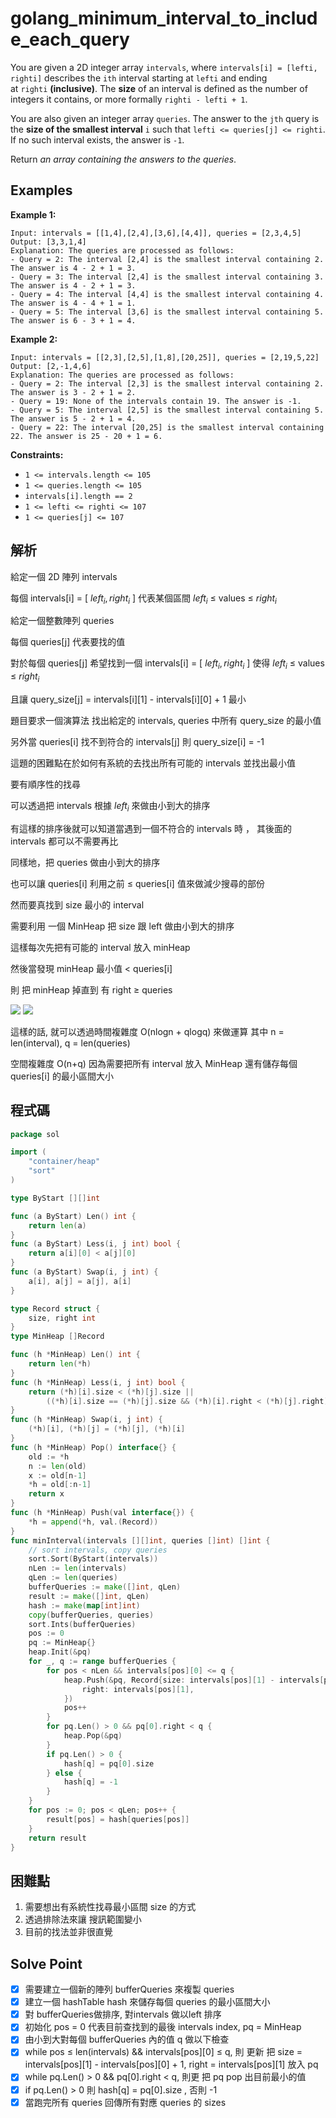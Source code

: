 # golang_minimum_interval_to_include_each_query

You are given a 2D integer array `intervals`, where `intervals[i] = [lefti, righti]` describes the `ith` interval starting at `lefti` and ending at `righti` **(inclusive)**. The **size** of an interval is defined as the number of integers it contains, or more formally `righti - lefti + 1`.

You are also given an integer array `queries`. The answer to the `jth` query is the **size of the smallest interval** `i` such that `lefti <= queries[j] <= righti`. If no such interval exists, the answer is `-1`.

Return *an array containing the answers to the queries*.

## Examples

**Example 1:**

```
Input: intervals = [[1,4],[2,4],[3,6],[4,4]], queries = [2,3,4,5]
Output: [3,3,1,4]
Explanation: The queries are processed as follows:
- Query = 2: The interval [2,4] is the smallest interval containing 2. The answer is 4 - 2 + 1 = 3.
- Query = 3: The interval [2,4] is the smallest interval containing 3. The answer is 4 - 2 + 1 = 3.
- Query = 4: The interval [4,4] is the smallest interval containing 4. The answer is 4 - 4 + 1 = 1.
- Query = 5: The interval [3,6] is the smallest interval containing 5. The answer is 6 - 3 + 1 = 4.

```

**Example 2:**

```
Input: intervals = [[2,3],[2,5],[1,8],[20,25]], queries = [2,19,5,22]
Output: [2,-1,4,6]
Explanation: The queries are processed as follows:
- Query = 2: The interval [2,3] is the smallest interval containing 2. The answer is 3 - 2 + 1 = 2.
- Query = 19: None of the intervals contain 19. The answer is -1.
- Query = 5: The interval [2,5] is the smallest interval containing 5. The answer is 5 - 2 + 1 = 4.
- Query = 22: The interval [20,25] is the smallest interval containing 22. The answer is 25 - 20 + 1 = 6.

```

**Constraints:**

- `1 <= intervals.length <= 105`
- `1 <= queries.length <= 105`
- `intervals[i].length == 2`
- `1 <= lefti <= righti <= 107`
- `1 <= queries[j] <= 107`

## 解析

給定一個 2D 陣列 intervals

每個 intervals[i] = [ $left_i, right_i$ ] 代表某個區間 $left_i$ ≤ values ≤ $right_i$

給定一個整數陣列 queries

每個 queries[j] 代表要找的值

對於每個 queries[j] 希望找到一個 intervals[i] = [ $left_i, right_i$ ] 使得 $left_i$ ≤ values ≤ $right_i$

且讓 query_size[j] = intervals[i][1] - intervals[i][0] + 1 最小

題目要求一個演算法 找出給定的 intervals, queries 中所有 query_size 的最小值

另外當 queries[i] 找不到符合的 intervals[j] 則 query_size[i] = -1

這題的困難點在於如何有系統的去找出所有可能的 intervals 並找出最小值

要有順序性的找尋

可以透過把 intervals 根據 $left_i$ 來做由小到大的排序 

有這樣的排序後就可以知道當遇到一個不符合的 intervals 時 ， 其後面的 intervals 都可以不需要再比

同樣地，把 queries 做由小到大的排序

也可以讓 queries[i] 利用之前 ≤ queries[i] 值來做減少搜尋的部份

然而要真找到 size 最小的 interval

需要利用 一個 MinHeap 把 size 跟 left 做由小到大的排序

這樣每次先把有可能的 interval 放入 minHeap

然後當發現 minHeap 最小值 < queries[i] 

則 把 minHeap 掉直到 有 right ≥ queries 

![](https://i.imgur.com/L30mDcY.png)
![](https://i.imgur.com/yLFbBet.png)


這樣的話, 就可以透過時間複雜度 O(nlogn + qlogq)  來做運算 其中 n = len(interval), q = len(queries)

空間複雜度 O(n+q) 因為需要把所有 interval 放入 MinHeap 還有儲存每個 queries[i] 的最小區間大小

## 程式碼
```go
package sol

import (
	"container/heap"
	"sort"
)

type ByStart [][]int

func (a ByStart) Len() int {
	return len(a)
}
func (a ByStart) Less(i, j int) bool {
	return a[i][0] < a[j][0]
}
func (a ByStart) Swap(i, j int) {
	a[i], a[j] = a[j], a[i]
}

type Record struct {
	size, right int
}
type MinHeap []Record

func (h *MinHeap) Len() int {
	return len(*h)
}
func (h *MinHeap) Less(i, j int) bool {
	return (*h)[i].size < (*h)[j].size ||
		((*h)[i].size == (*h)[j].size && (*h)[i].right < (*h)[j].right)
}
func (h *MinHeap) Swap(i, j int) {
	(*h)[i], (*h)[j] = (*h)[j], (*h)[i]
}
func (h *MinHeap) Pop() interface{} {
	old := *h
	n := len(old)
	x := old[n-1]
	*h = old[:n-1]
	return x
}
func (h *MinHeap) Push(val interface{}) {
	*h = append(*h, val.(Record))
}
func minInterval(intervals [][]int, queries []int) []int {
	// sort intervals, copy queries
	sort.Sort(ByStart(intervals))
	nLen := len(intervals)
	qLen := len(queries)
	bufferQueries := make([]int, qLen)
	result := make([]int, qLen)
	hash := make(map[int]int)
	copy(bufferQueries, queries)
	sort.Ints(bufferQueries)
	pos := 0
	pq := MinHeap{}
	heap.Init(&pq)
	for _, q := range bufferQueries {
		for pos < nLen && intervals[pos][0] <= q {
			heap.Push(&pq, Record{size: intervals[pos][1] - intervals[pos][0] + 1,
				right: intervals[pos][1],
			})
			pos++
		}
		for pq.Len() > 0 && pq[0].right < q {
			heap.Pop(&pq)
		}
		if pq.Len() > 0 {
			hash[q] = pq[0].size
		} else {
			hash[q] = -1
		}
	}
	for pos := 0; pos < qLen; pos++ {
		result[pos] = hash[queries[pos]]
	}
	return result
}
```
## 困難點

1. 需要想出有系統性找尋最小區間 size 的方式
2. 透過排除法來讓 搜訊範圍變小
3. 目前的找法並非很直覺

## Solve Point

- [x]  需要建立一個新的陣列 bufferQueries 來複製 queries
- [x]  建立一個 hashTable hash 來儲存每個 queries 的最小區間大小
- [x]  對 bufferQueries做排序, 對intervals 做以left 排序
- [x]  初始化 pos = 0 代表目前查找到的最後 intervals index, pq = MinHeap
- [x]  由小到大對每個 bufferQueries 內的值 q 做以下檢查
- [x]  while pos ≤ len(intervals) && intervals[pos][0] ≤ q, 則 更新 把 size = intervals[pos][1] - intervals[pos][0] + 1, right = intervals[pos][1] 放入 pq
- [x]  while pq.Len() > 0 && pq[0].right < q, 則更 把 pq  pop 出目前最小的值
- [x]  if pq.Len() > 0 則 hash[q] = pq[0].size , 否則 -1
- [x]  當跑完所有 queries 回傳所有對應 queries 的 sizes